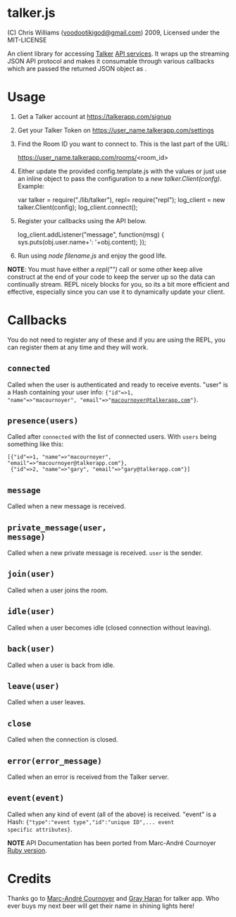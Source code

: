 talker.js
=========

(C) Chris Williams (voodootikigod@gmail.com) 2009, Licensed under the MIT-LICENSE

An client library for accessing [Talker](http://talkerapp.com) [API services](http://talkerapp.com/api/rest). It wraps up the streaming JSON API protocol and makes it consumable through various callbacks which are passed the returned JSON object as .


# Usage
1) Get a Talker account at https://talkerapp.com/signup

2) Get your Talker Token on https://user_name.talkerapp.com/settings

3) Find the Room ID you want to connect to. This is the last part of the URL:

     https://user_name.talkerapp.com/rooms/<room_id>

4) Either update the provided config.template.js with the values or just use an inline object to pass the configuration to a _new talker.Client(confg)_. Example:

    var talker = require("./lib/talker"), repl= require("repl");
    log_client = new talker.Client(config);
    log_client.connect();

5) Register your callbacks using the API below.


    log_client.addListener("message", function(msg) {
      sys.puts(obj.user.name+': '+obj.content);
    });

6) Run using _node filename.js_ and enjoy the good life.
    
**NOTE**: You must have either a _repl("")_ call or some other keep alive construct at the end of your code to keep the server up so the data can continually stream. REPL nicely blocks for you, so its a bit more efficient and effective, especially since you can use it to dynamically update your client.


# Callbacks
You do not need to register any of these and if you are using the REPL, you can register them at any time and they will work. 

## <code>connected</code>
Called when the user is authenticated and ready to receive events. "user" is a Hash containing your user info: <code>{"id"=>1, "name"=>"macournoyer", "email"=>"macournoyer@talkerapp.com"}</code>.

## <code>presence(users)</code>
Called after <code>connected</code> with the list of connected users. With <code>users</code> being something like this:

    [{"id"=>1, "name"=>"macournoyer", "email"=>"macournoyer@talkerapp.com"},
     {"id"=>2, "name"=>"gary", "email"=>"gary@talkerapp.com"}]
     
## <code>message</code>
Called when a new message is received.

## <code>private_message(user, message)</code>
Called when a new private message is received.
<code>user</code> is the sender.

## <code>join(user)</code>
Called when a user joins the room.

## <code>idle(user)</code>
Called when a user becomes idle (closed connection without leaving).

## <code>back(user)</code>
Called when a user is back from idle.

## <code>leave(user)</code>
Called when a user leaves.

## <code>close</code>
Called when the connection is closed.

## <code>error(error_message)</code>
Called when an error is received from the Talker server.

## <code>event(event)</code>
Called when any kind of event (all of the above) is received. "event" is a Hash: <code>{"type":"event type","id":"unique ID",... event specific attributes}</code>.

**NOTE** API Documentation has been ported from Marc-Andr&eacute; Cournoyer [Ruby version](http://github.com/macournoyer/talker.rb/blob/master/README.md).

# Credits

Thanks go to [Marc-Andr&eacute; Cournoyer](http://twitter.com/macournoyer) and [Gray Haran](http://twitter.com/xutopia) for talker app. Who ever buys my next beer will get their name in shining lights here!
